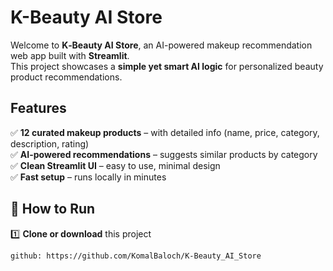 # K-Beauty AI Store  

Welcome to **K‑Beauty AI Store**, an AI-powered makeup recommendation web app built with **Streamlit**.  
This project showcases a **simple yet smart AI logic** for personalized beauty product recommendations.  

##  Features  

✅ **12 curated makeup products** – with detailed info (name, price, category, description, rating)  
✅ **AI-powered recommendations** – suggests similar products by category  
✅ **Clean Streamlit UI** – easy to use, minimal design  
✅ **Fast setup** – runs locally in minutes  


## 🚀 How to Run  

1️⃣ **Clone or download** this project  
```bash
github: https://github.com/KomalBaloch/K-Beauty_AI_Store

